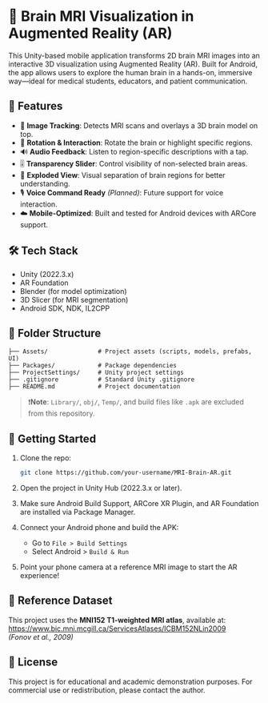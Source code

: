 # 🧠 Brain MRI Visualization in Augmented Reality (AR)

This Unity-based mobile application transforms 2D brain MRI images into an interactive 3D visualization using Augmented Reality (AR). Built for Android, the app allows users to explore the human brain in a hands-on, immersive way—ideal for medical students, educators, and patient communication.

## 📱 Features

- 📸 **Image Tracking**: Detects MRI scans and overlays a 3D brain model on top.
- 🔁 **Rotation & Interaction**: Rotate the brain or highlight specific regions.
- 🔊 **Audio Feedback**: Listen to region-specific descriptions with a tap.
- 🎚️ **Transparency Slider**: Control visibility of non-selected brain areas.
- 🧠 **Exploded View**: Visual separation of brain regions for better understanding.
- 🎙️ **Voice Command Ready** *(Planned)*: Future support for voice interaction.
- ☁️ **Mobile-Optimized**: Built and tested for Android devices with ARCore support.

## 🛠 Tech Stack

- Unity (2022.3.x)
- AR Foundation
- Blender (for model optimization)
- 3D Slicer (for MRI segmentation)
- Android SDK, NDK, IL2CPP

## 📂 Folder Structure

```
├── Assets/              # Project assets (scripts, models, prefabs, UI)
├── Packages/            # Package dependencies
├── ProjectSettings/     # Unity project settings
├── .gitignore           # Standard Unity .gitignore
├── README.md            # Project documentation
```

> ❗**Note**: `Library/`, `obj/`, `Temp/`, and build files like `.apk` are excluded from this repository.

## 🚀 Getting Started

1. Clone the repo:
   ```bash
   git clone https://github.com/your-username/MRI-Brain-AR.git
   ```

2. Open the project in Unity Hub (2022.3.x or later).

3. Make sure Android Build Support, ARCore XR Plugin, and AR Foundation are installed via Package Manager.

4. Connect your Android phone and build the APK:
   - Go to `File > Build Settings`
   - Select Android > `Build & Run`

5. Point your phone camera at a reference MRI image to start the AR experience!

## 📸 Reference Dataset

This project uses the **MNI152 T1-weighted MRI atlas**, available at:  
https://www.bic.mni.mcgill.ca/ServicesAtlases/ICBM152NLin2009  
*(Fonov et al., 2009)*

## 📄 License

This project is for educational and academic demonstration purposes. For commercial use or redistribution, please contact the author.
